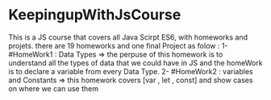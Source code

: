 # KeepingupWithJsCourse

This is a JS course that covers all Java Scirpt ES6, with homeworks and projets. there are 19 homeworks and one final Project as folow : 
1- #HomeWork1 : Data Types => the perpuse of this homework is to understand all the types of data that we could have in JS and the homeWork is to declare a variable from every Data Type.
2- #HomeWork2 : variables and Constants => this homework covers [var , let , const] and show cases on where we can use them
